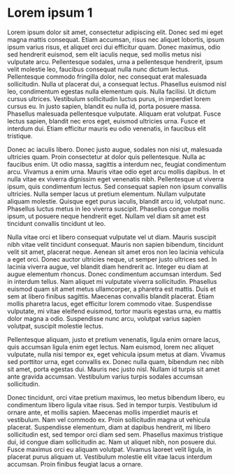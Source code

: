 # Lorem ipsum 1

Lorem ipsum dolor sit amet, consectetur adipiscing elit. Donec sed mi eget magna mattis consequat. Etiam accumsan, risus nec aliquet lobortis, ipsum ipsum varius risus, et aliquet orci dui efficitur quam. Donec maximus, odio sed hendrerit euismod, sem elit iaculis neque, sed mollis metus nisi vulputate arcu. Pellentesque sodales, urna a pellentesque hendrerit, ipsum velit molestie leo, faucibus consequat nulla nunc dictum lectus. Pellentesque commodo fringilla dolor, nec consequat erat malesuada sollicitudin. Nulla ut placerat dui, a consequat lectus. Phasellus euismod nisl leo, condimentum egestas nulla elementum quis. Nulla facilisi. Ut dictum cursus ultrices. Vestibulum sollicitudin luctus purus, in imperdiet lorem cursus eu. In justo sapien, blandit eu nulla id, porta posuere massa. Phasellus malesuada pellentesque vulputate. Aliquam erat volutpat. Fusce lectus sapien, blandit nec eros eget, euismod ultricies urna. Fusce et interdum dui. Etiam efficitur mauris eu odio venenatis, in faucibus elit tristique.

Donec ac iaculis libero. Donec justo augue, sodales non nisi ut, malesuada ultricies quam. Proin consectetur at dolor quis pellentesque. Nulla ac faucibus enim. Ut odio massa, sagittis a interdum nec, feugiat condimentum arcu. Vivamus a enim urna. Mauris vitae odio eget arcu mollis dapibus. In et nulla vitae ex viverra dignissim eget venenatis nibh. Pellentesque ut viverra ipsum, quis condimentum lectus. Sed consequat sapien non ipsum convallis ultricies. Nulla semper lacus ut pretium elementum. Nullam vulputate aliquam molestie. Quisque eget purus iaculis, blandit arcu id, volutpat nunc. Phasellus luctus metus in leo viverra suscipit. Phasellus congue mollis ipsum, ut posuere neque hendrerit eget. Nullam vel diam sit amet est tincidunt convallis tincidunt ut leo.

Nulla vitae orci et libero consequat vulputate vel ut diam. Mauris suscipit nibh vitae velit tincidunt consequat. Mauris non sapien bibendum, tincidunt velit sit amet, placerat neque. Aenean sit amet eros non leo lacinia vehicula a eget orci. Donec auctor ultricies neque, ut semper justo ultrices sed. In lacinia viverra augue, vel blandit diam hendrerit ac. Integer eu diam at augue elementum rhoncus. Donec condimentum accumsan interdum. Sed in interdum tellus. Nam aliquet mi vulputate viverra sollicitudin. Phasellus euismod quam sit amet metus ullamcorper, a pharetra est mattis. Duis et sem at libero finibus sagittis. Maecenas convallis blandit placerat. Etiam mollis pharetra lacus, eget efficitur lorem commodo vitae. Suspendisse vulputate, mi vitae eleifend euismod, tortor mauris egestas urna, eu mattis dolor magna a odio. Suspendisse nunc arcu, volutpat varius sapien volutpat, suscipit molestie lectus.

Pellentesque aliquam, justo et pretium venenatis, ligula enim ornare lacus, quis accumsan ligula enim eget lectus. Nam euismod, lorem nec aliquet vulputate, nulla nisi tempor ex, eget vehicula ipsum metus at diam. Vivamus sed porttitor urna, eget convallis ex. Donec nulla quam, bibendum nec nibh sit amet, porta egestas dui. Mauris nec justo nisl. Nullam id turpis sit amet ante gravida accumsan. Vestibulum varius turpis sodales accumsan sollicitudin.

Donec tincidunt, orci vitae pretium maximus, leo metus bibendum libero, eu condimentum libero ligula vitae risus. Sed in tempor turpis. Vestibulum id ornare ante, et mollis sapien. Maecenas mollis imperdiet mauris et vestibulum. Nam vel commodo ex. Proin sollicitudin magna ut vehicula placerat. Suspendisse elementum, diam at dapibus hendrerit, mi libero sollicitudin est, sed tempor orci diam sed sem. Phasellus maximus tristique dui, id congue diam sollicitudin ac. Nam ut aliquet nibh, non posuere dui. Fusce maximus orci eu aliquam volutpat. Vivamus laoreet velit ligula, in placerat purus aliquam ut. Vestibulum molestie elit vitae lacus interdum accumsan. Proin finibus feugiat lacus a ornare.